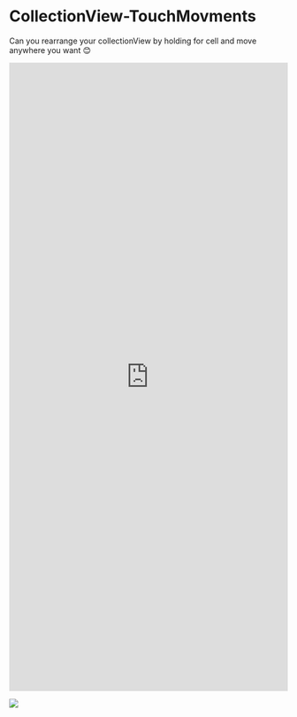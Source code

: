 # CollectionView-TouchMovments
Can you rearrange your collectionView by holding for cell and move anywhere you want 😊

<div style='position:relative; padding-bottom:calc(216.70% + 44px)'><iframe src='https://gfycat.com/ifr/RegalNarrowFruitfly' frameborder='0' scrolling='no' width='100%' height='100%' style='position:absolute;top:0;left:0;' allowfullscreen></iframe></div>

![](https://gfycat.com/regalnarrowfruitfly.gif)
